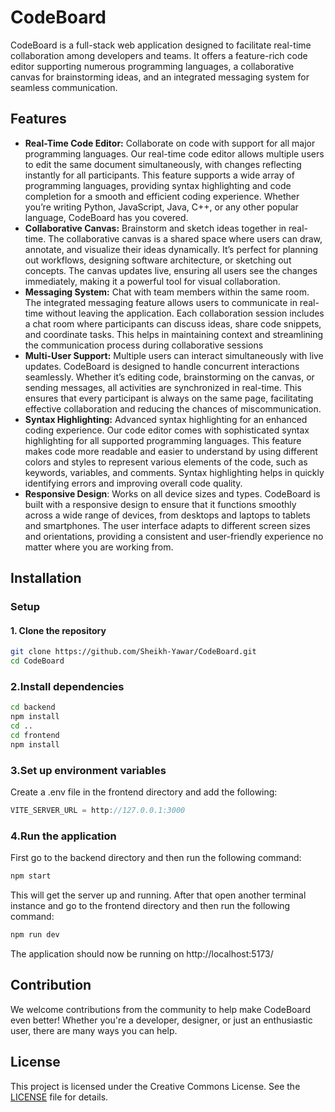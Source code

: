 # **CodeBoard**
CodeBoard is a full-stack web application designed to facilitate real-time collaboration among developers and teams. It offers a feature-rich code editor supporting numerous programming languages, a collaborative canvas for brainstorming ideas, and an integrated messaging system for seamless communication.

## **Features**
- **Real-Time Code Editor:** Collaborate on code with support for all major programming languages. Our real-time code editor allows multiple users to edit the same document simultaneously, with changes reflecting instantly for all participants. This feature supports a wide array of programming languages, providing syntax highlighting and code completion for a smooth and efficient coding experience. Whether you’re writing Python, JavaScript, Java, C++, or any other popular language, CodeBoard has you covered.
- **Collaborative Canvas:** Brainstorm and sketch ideas together in real-time. The collaborative canvas is a shared space where users can draw, annotate, and visualize their ideas dynamically. It’s perfect for planning out workflows, designing software architecture, or sketching out concepts. The canvas updates live, ensuring all users see the changes immediately, making it a powerful tool for visual collaboration.
- **Messaging System:** Chat with team members within the same room. The integrated messaging feature allows users to communicate in real-time without leaving the application. Each collaboration session includes a chat room where participants can discuss ideas, share code snippets, and coordinate tasks. This helps in maintaining context and streamlining the communication process during collaborative sessions
- **Multi-User Support:** Multiple users can interact simultaneously with live updates. CodeBoard is designed to handle concurrent interactions seamlessly. Whether it’s editing code, brainstorming on the canvas, or sending messages, all activities are synchronized in real-time. This ensures that every participant is always on the same page, facilitating effective collaboration and reducing the chances of miscommunication.
- **Syntax Highlighting:** Advanced syntax highlighting for an enhanced coding experience. Our code editor comes with sophisticated syntax highlighting for all supported programming languages. This feature makes code more readable and easier to understand by using different colors and styles to represent various elements of the code, such as keywords, variables, and comments. Syntax highlighting helps in quickly identifying errors and improving overall code quality.
- **Responsive Design**: Works on all device sizes and types. CodeBoard is built with a responsive design to ensure that it functions smoothly across a wide range of devices, from desktops and laptops to tablets and smartphones. The user interface adapts to different screen sizes and orientations, providing a consistent and user-friendly experience no matter where you are working from.

## **Installation**
### **Setup**
#### **1. Clone the repository**
```bash
git clone https://github.com/Sheikh-Yawar/CodeBoard.git
cd CodeBoard
```
### **2.Install dependencies**
```bash
cd backend
npm install
cd ..
cd frontend
npm install
```
### **3.Set up environment variables**

Create a .env file in the frontend directory and add the following:
```javascript
VITE_SERVER_URL = http://127.0.0.1:3000
```
### **4.Run the application**
First go to the backend directory and then run the following command:
```bash
npm start
```
This will get the server up and running.
After that open another terminal instance and go to the frontend directory and then run the following command:
```bash
npm run dev
```
The application should now be running on http://localhost:5173/
## **Contribution**
We welcome contributions from the community to help make CodeBoard even better! Whether you're a developer, designer, or just an enthusiastic user, there are many ways you can help.

## **License**
This project is licensed under the Creative Commons License. See the [ LICENSE](https://github.com/Sheikh-Yawar/CodeBoard?tab=CC0-1.0-1-ov-file#readme) file for details.
